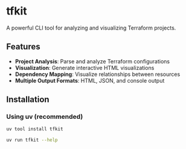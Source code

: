 # tfkit

A powerful CLI tool for analyzing and visualizing Terraform projects.

## Features

- **Project Analysis**: Parse and analyze Terraform configurations
- **Visualization**: Generate interactive HTML visualizations
- **Dependency Mapping**: Visualize relationships between resources
- **Multiple Output Formats**: HTML, JSON, and console output

## Installation

### Using uv (recommended)

```bash
uv tool install tfkit

uv run tfkit --help
```
